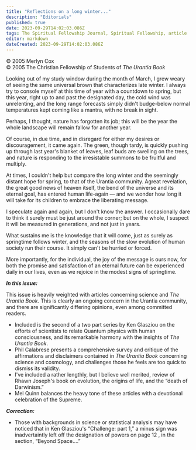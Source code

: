```yaml
---
title: "Reflections on a long winter..."
description: "Editorials"
published: true
date: 2023-09-29T14:02:03.086Z
tags: The Spiritual Fellowship Journal, Spiritual Fellowship, article
editor: markdown
dateCreated: 2023-09-29T14:02:03.086Z
---
```


<p class="v-card v-sheet theme--light gray lighten-3 px-2">© 2005 Merlyn Cox<br>© 2005 The Christian Fellowship of Students of <i>The Urantia Book</i></p>

Looking out of my study window during the month of March, I grew weary of seeing the same universal brown that characterizes late winter. I always try to console myself at this time of year with a countdown to spring, but this year, right up to and past the designated day, the cold wind was unrelenting, and the long range forecasts simply didn't budge-below normal temperatures kept coming like a mantra, with no break in sight.

Perhaps, I thought, nature has forgotten its job; this will be the year the whole landscape will remain fallow for another year.

Of course, in due time, and in disregard for either my desires or discouragement, it came again. The green, though tardy, is quickly pushing up through last year's blanket of leaves, leaf buds are swelling on the trees, and nature is responding to the irresistable summons to be fruitful and multiply.

At times, I couldn't help but compare the long winter and the seemingly distant hope for spring, to that of the Urantia community. Agreat revelation, the great good news of heaven itself, the bend of the universe and its eternal goal, has entered human life-again — and we wonder how long it will take for its children to embrace the liberating message.

I speculate again and again, but I don't know the answer. I occasionally dare to think it surely must be just around the corner; but on the whole, I suspect it will be measured in generations, and not just in years.

What sustains me is the knowledge that it will come, just as surely as springtime follows winter, and the seasons of the slow evolution of human society run their course. It simply can't be hurried or forced.

More importantly, for the individual, the joy of the message is ours now, for both the promise and satisfaction of an eternal future can be experienced daily in our lives, even as we rejoice in the modest signs of springtime.


***In this issue:***

This issue is heavily weighted with articles concerning science and _The Urantia Book_. This is clearly an ongoing concern in the Urantia community, and there are significantly differing opinions, even among committed readers.

- Included is the second of a two part series by Ken Glasziou on the efforts of scientists to relate Quantum physics with human consciousness, and its remarkable harmony with the insights of _The Urantia Book_.
- Phil Calabrese presents a comprehensive survey and critique of the affirmations and disclaimers contained in _The Urantia Book_ concerning science and cosmology, and challenges those he feels are too quick to dismiss its validity.
- I've included a rather lengthly, but I believe well merited, review of Rhawn Joseph's book on evolution, the origins of life, and the “death of Darwinism.”
- Mel Quinn balances the heavy tone of these articles with a devotional celebration of the Supreme.


***Correction:***

- Those with backgrounds in science or statistical analysis may have noticed that in Ken Glasziou's “Challenge: part 1,” a minus sign was inadvertaintly left off the designation of powers on page 12 , in the section, “Beyond Space....”